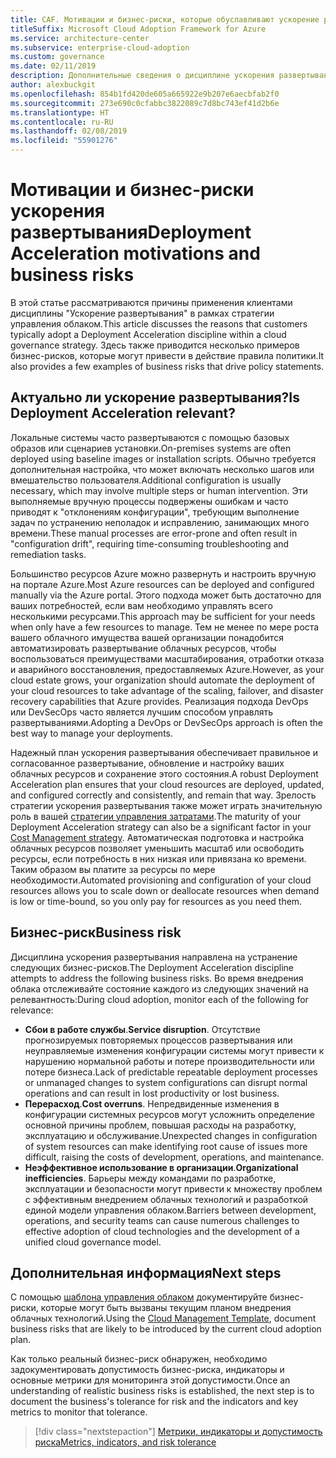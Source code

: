 ```yaml
---
title: CAF. Мотивации и бизнес-риски, которые обуславливают ускорение развертывания
titleSuffix: Microsoft Cloud Adoption Framework for Azure
ms.service: architecture-center
ms.subservice: enterprise-cloud-adoption
ms.custom: governance
ms.date: 02/11/2019
description: Дополнительные сведения о дисциплине ускорения развертывания как части стратегии управления облаком.
author: alexbuckgit
ms.openlocfilehash: 854b1fd420de605a665922e9b207e6aecbfab2f0
ms.sourcegitcommit: 273e690c0cfabbc3822089c7d8bc743ef41d2b6e
ms.translationtype: HT
ms.contentlocale: ru-RU
ms.lasthandoff: 02/08/2019
ms.locfileid: "55901276"
---
```

# <a name="deployment-acceleration-motivations-and-business-risks"></a><span data-ttu-id="a87ba-103">Мотивации и бизнес-риски ускорения развертывания</span><span class="sxs-lookup"><span data-stu-id="a87ba-103">Deployment Acceleration motivations and business risks</span></span>

<span data-ttu-id="a87ba-104">В этой статье рассматриваются причины применения клиентами дисциплины "Ускорение развертывания" в рамках стратегии управления облаком.</span><span class="sxs-lookup"><span data-stu-id="a87ba-104">This article discusses the reasons that customers typically adopt a Deployment Acceleration discipline within a cloud governance strategy.</span></span> <span data-ttu-id="a87ba-105">Здесь также приводится несколько примеров бизнес-рисков, которые могут привести в действие правила политики.</span><span class="sxs-lookup"><span data-stu-id="a87ba-105">It also provides a few examples of business risks that drive policy statements.</span></span>

<!-- markdownlint-disable MD026 -->

## <a name="is-deployment-acceleration-relevant"></a><span data-ttu-id="a87ba-106">Актуально ли ускорение развертывания?</span><span class="sxs-lookup"><span data-stu-id="a87ba-106">Is Deployment Acceleration relevant?</span></span>

<span data-ttu-id="a87ba-107">Локальные системы часто развертываются с помощью базовых образов или сценариев установки.</span><span class="sxs-lookup"><span data-stu-id="a87ba-107">On-premises systems are often deployed using baseline images or installation scripts.</span></span> <span data-ttu-id="a87ba-108">Обычно требуется дополнительная настройка, что может включать несколько шагов или вмешательство пользователя.</span><span class="sxs-lookup"><span data-stu-id="a87ba-108">Additional configuration is usually necessary, which may involve multiple steps or human intervention.</span></span> <span data-ttu-id="a87ba-109">Эти выполняемые вручную процессы подвержены ошибкам и часто приводят к "отклонениям конфигурации", требующим выполнение задач по устранению неполадок и исправлению, занимающих много времени.</span><span class="sxs-lookup"><span data-stu-id="a87ba-109">These manual processes are error-prone and often result in "configuration drift", requiring time-consuming troubleshooting and remediation tasks.</span></span>

<span data-ttu-id="a87ba-110">Большинство ресурсов Azure можно развернуть и настроить вручную на портале Azure.</span><span class="sxs-lookup"><span data-stu-id="a87ba-110">Most Azure resources can be deployed and configured manually via the Azure portal.</span></span> <span data-ttu-id="a87ba-111">Этого подхода может быть достаточно для ваших потребностей, если вам необходимо управлять всего несколькими ресурсами.</span><span class="sxs-lookup"><span data-stu-id="a87ba-111">This approach may be sufficient for your needs when only have a few resources to manage.</span></span> <span data-ttu-id="a87ba-112">Тем не менее по мере роста вашего облачного имущества вашей организации понадобится автоматизировать развертывание облачных ресурсов, чтобы воспользоваться преимуществами масштабирования, отработки отказа и аварийного восстановления, предоставляемых Azure.</span><span class="sxs-lookup"><span data-stu-id="a87ba-112">However, as your cloud estate grows, your organization should automate the deployment of your cloud resources to take advantage of the scaling, failover, and disaster recovery capabilities that Azure provides.</span></span> <span data-ttu-id="a87ba-113">Реализация подхода DevOps или DevSecOps часто является лучшим способом управлять развертываниями.</span><span class="sxs-lookup"><span data-stu-id="a87ba-113">Adopting a DevOps or DevSecOps approach is often the best way to manage your deployments.</span></span>

<span data-ttu-id="a87ba-114">Надежный план ускорения развертывания обеспечивает правильное и согласованное развертывание, обновление и настройку ваших облачных ресурсов и сохранение этого состояния.</span><span class="sxs-lookup"><span data-stu-id="a87ba-114">A robust Deployment Acceleration plan ensures that your cloud resources are deployed, updated, and configured correctly and consistently, and remain that way.</span></span> <span data-ttu-id="a87ba-115">Зрелость стратегии ускорения развертывания также может играть значительную роль в вашей [стратегии управления затратами](../cost-management/overview.md).</span><span class="sxs-lookup"><span data-stu-id="a87ba-115">The maturity of your Deployment Acceleration strategy can also be a significant factor in your [Cost Management strategy](../cost-management/overview.md).</span></span> <span data-ttu-id="a87ba-116">Автоматическая подготовка и настройка облачных ресурсов позволяет уменьшить масштаб или освободить ресурсы, если потребность в них низкая или привязана ко времени. Таким образом вы платите за ресурсы по мере необходимости.</span><span class="sxs-lookup"><span data-stu-id="a87ba-116">Automated provisioning and configuration of your cloud resources allows you to scale down or deallocate resources when demand is low or time-bound, so you only pay for resources as you need them.</span></span>

## <a name="business-risk"></a><span data-ttu-id="a87ba-117">Бизнес-риск</span><span class="sxs-lookup"><span data-stu-id="a87ba-117">Business risk</span></span>

<span data-ttu-id="a87ba-118">Дисциплина ускорения развертывания направлена на устранение следующих бизнес-рисков.</span><span class="sxs-lookup"><span data-stu-id="a87ba-118">The Deployment Acceleration discipline attempts to address the following business risks.</span></span> <span data-ttu-id="a87ba-119">Во время внедрения облака отслеживайте состояние каждого из следующих значений на релевантность:</span><span class="sxs-lookup"><span data-stu-id="a87ba-119">During cloud adoption, monitor each of the following for relevance:</span></span>

- <span data-ttu-id="a87ba-120">**Сбои в работе службы**.</span><span class="sxs-lookup"><span data-stu-id="a87ba-120">**Service disruption**.</span></span> <span data-ttu-id="a87ba-121">Отсутствие прогнозируемых повторяемых процессов развертывания или неуправляемые изменения конфигурации системы могут привести к нарушению нормальной работы и потере производительности или потере бизнеса.</span><span class="sxs-lookup"><span data-stu-id="a87ba-121">Lack of predictable repeatable deployment processes or unmanaged changes to system configurations can disrupt normal operations and can result in lost productivity or lost business.</span></span>
- <span data-ttu-id="a87ba-122">**Перерасход**.</span><span class="sxs-lookup"><span data-stu-id="a87ba-122">**Cost overruns**.</span></span> <span data-ttu-id="a87ba-123">Непредвиденные изменения в конфигурации системных ресурсов могут усложнить определение основной причины проблем, повышая расходы на разработку, эксплуатацию и обслуживание.</span><span class="sxs-lookup"><span data-stu-id="a87ba-123">Unexpected changes in configuration of system resources can make identifying root cause of issues more difficult, raising the costs of development, operations, and maintenance.</span></span>
- <span data-ttu-id="a87ba-124">**Неэффективное использование в организации**.</span><span class="sxs-lookup"><span data-stu-id="a87ba-124">**Organizational inefficiencies**.</span></span> <span data-ttu-id="a87ba-125">Барьеры между командами по разработке, эксплуатации и безопасности могут привести к множеству проблем с эффективным внедрением облачных технологий и разработкой единой модели управления облаком.</span><span class="sxs-lookup"><span data-stu-id="a87ba-125">Barriers between development, operations, and security teams can cause numerous challenges to effective adoption of cloud technologies and the development of a unified cloud governance model.</span></span>

## <a name="next-steps"></a><span data-ttu-id="a87ba-126">Дополнительная информация</span><span class="sxs-lookup"><span data-stu-id="a87ba-126">Next steps</span></span>

<span data-ttu-id="a87ba-127">С помощью [шаблона управления облаком](./template.md) документируйте бизнес-риски, которые могут быть вызваны текущим планом внедрения облачных технологий.</span><span class="sxs-lookup"><span data-stu-id="a87ba-127">Using the [Cloud Management Template](./template.md), document business risks that are likely to be introduced by the current cloud adoption plan.</span></span>

<span data-ttu-id="a87ba-128">Как только реальный бизнес-риск обнаружен, необходимо задокументировать допустимость бизнес-риска, индикаторы и основные метрики для мониторинга этой допустимости.</span><span class="sxs-lookup"><span data-stu-id="a87ba-128">Once an understanding of realistic business risks is established, the next step is to document the business's tolerance for risk and the indicators and key metrics to monitor that tolerance.</span></span>

> [!div class="nextstepaction"]
> [<span data-ttu-id="a87ba-129">Метрики, индикаторы и допустимость риска</span><span class="sxs-lookup"><span data-stu-id="a87ba-129">Metrics, indicators, and risk tolerance</span></span>](./metrics-tolerance.md)
